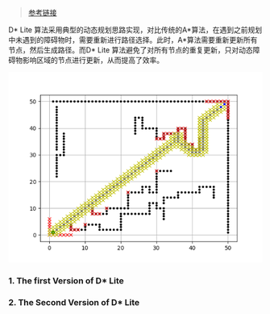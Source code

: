 > [参考链接](https://github.com/GuanyaShi/CS133b-D-Lite-Simulation)

D* Lite 算法采用典型的动态规划思路实现，对比传统的A*算法，在遇到之前规划中未遇到的障碍物时，需要重新进行路径选择。此时，A\*算法需要重新更新所有节点，然后生成路径。而D\* Lite 算法避免了对所有节点的重复更新，只对动态障碍物影响区域的节点进行更新，从而提高了效率。

![Figure_3](assets/Figure_3.png)

### 1. The first Version of D* Lite



### 2. The Second Version of D* Lite





